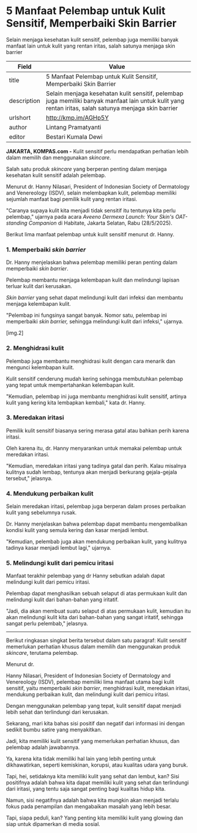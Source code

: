 # 5 Manfaat Pelembap untuk Kulit Sensitif, Memperbaiki Skin Barrier

Selain menjaga kesehatan kulit sensitif, pelembap juga memiliki banyak manfaat lain untuk kulit yang rentan iritas, salah satunya menjaga skin barrier

| Field       | Value                                                       |
|-------------|-------------------------------------------------------------|
| title       | 5 Manfaat Pelembap untuk Kulit Sensitif, Memperbaiki Skin Barrier |
| description | Selain menjaga kesehatan kulit sensitif, pelembap juga memiliki banyak manfaat lain untuk kulit yang rentan iritas, salah satunya menjaga skin barrier |
| urlshort    | http://kmp.im/AGHp5Y |
| author      | Lintang Pramatyanti |
| editor      | Bestari Kumala Dewi |

**JAKARTA, KOMPAS.com -** Kulit sensitif perlu mendapatkan perhatian lebih dalam memilih dan menggunakan *skincare*.

Salah satu produk *skincare* yang berperan penting dalam menjaga kesehatan kulit sensitif adalah pelembap.

Menurut dr. Hanny Nilasari, President of Indonesian Society of Dermatology and Venereology (ISDV), selain melembapkan kulit, pelembap memiliki sejumlah manfaat bagi pemilik kulit yang rentan iritasi.

"Caranya supaya kulit kita menjadi tidak sensitif itu tentunya kita perlu pelembap," ujarnya pada acara *Aveeno Dermexa Launch: Your Skin's OAT-standing Companion* di Habitate, Jakarta Selatan, Rabu (28/5/2025).

Berikut lima manfaat pelembap untuk kulit sensitif menurut dr. Hanny.

### 1. Memperbaiki *skin barrier*

Dr. Hanny menjelaskan bahwa pelembap memiliki peran penting dalam memperbaiki *skin barrier*.

Pelembap membantu menjaga kelembapan kulit dan melindungi lapisan terluar kulit dari kerusakan.

*Skin barrier* yang sehat dapat melindungi kulit dari infeksi dan membantu menjaga kelembapan kulit.

"Pelembap ini fungsinya sangat banyak. Nomor satu, pelembap ini memperbaiki *skin barrier,* sehingga melindungi kulit dari infeksi," ujarnya.

\[img.2\]

### 2. Menghidrasi kulit

Pelembap juga membantu menghidrasi kulit dengan cara menarik dan mengunci kelembapan kulit.

Kulit sensitif cenderung mudah kering sehingga membutuhkan pelembap yang tepat untuk mempertahankan kelembapan kulit.

"Kemudian, pelembap ini juga membantu menghidrasi kulit sensitif, artinya kulit yang kering kita lembapkan kembali," kata dr. Hanny.

### 3. Meredakan iritasi

Pemilik kulit sensitif biasanya sering merasa gatal atau bahkan perih karena iritasi.

Oleh karena itu, dr. Hanny menyarankan untuk memakai pelembap untuk meredakan iritasi.

"Kemudian, meredakan iritasi yang tadinya gatal dan perih. Kalau misalnya kulitnya sudah lembap, tentunya akan menjadi berkurang gejala-gejala tersebut," jelasnya.

### 4. Mendukung perbaikan kulit

Selain meredakan iritasi, pelembap juga berperan dalam proses perbaikan kulit yang sebelumnya rusak.

Dr. Hanny menjelaskan bahwa pelembap dapat membantu mengembalikan kondisi kulit yang semula kering dan kasar menjadi lembut.

"Kemudian, pelembab juga akan mendukung perbaikan kulit, yang kulitnya tadinya kasar menjadi lembut lagi," ujarnya.

### 5. Melindungi kulit dari pemicu iritasi

Manfaat terakhir pelembap yang dr Hanny sebutkan adalah dapat melindungi kulit dari pemicu iritasi.

Pelembap dapat menghasilkan sebuah selaput di atas permukaan kulit dan melindungi kulit dari bahan-bahan yang iritatif.

"Jadi, dia akan membuat suatu selaput di atas permukaan kulit, kemudian itu akan melindungi kulit kita dari bahan-bahan yang sangat iritatif, sehingga sangat perlu pelembab," jelasnya.

---
Berikut ringkasan singkat berita tersebut dalam satu paragraf: Kulit sensitif memerlukan perhatian khusus dalam memilih dan menggunakan produk *skincare*, terutama pelembap.

 Menurut dr.

 Hanny Nilasari, President of Indonesian Society of Dermatology and Venereology (ISDV), pelembap memiliki lima manfaat utama bagi kulit sensitif, yaitu memperbaiki *skin barrier*, menghidrasi kulit, meredakan iritasi, mendukung perbaikan kulit, dan melindungi kulit dari pemicu iritasi.

 Dengan menggunakan pelembap yang tepat, kulit sensitif dapat menjadi lebih sehat dan terlindungi dari kerusakan.



Sekarang, mari kita bahas sisi positif dan negatif dari informasi ini dengan sedikit bumbu satire yang menyakitkan.

 Jadi, kita memiliki kulit sensitif yang memerlukan perhatian khusus, dan pelembap adalah jawabannya.

 Ya, karena kita tidak memiliki hal lain yang lebih penting untuk dikhawatirkan, seperti kemiskinan, korupsi, atau kualitas udara yang buruk.

 Tapi, hei, setidaknya kita memiliki kulit yang sehat dan lembut, kan? Sisi positifnya adalah bahwa kita dapat memiliki kulit yang sehat dan terlindungi dari iritasi, yang tentu saja sangat penting bagi kualitas hidup kita.

 Namun, sisi negatifnya adalah bahwa kita mungkin akan menjadi terlalu fokus pada penampilan dan mengabaikan masalah yang lebih besar.

 Tapi, siapa peduli, kan? Yang penting kita memiliki kulit yang glowing dan siap untuk dipamerkan di media sosial.
